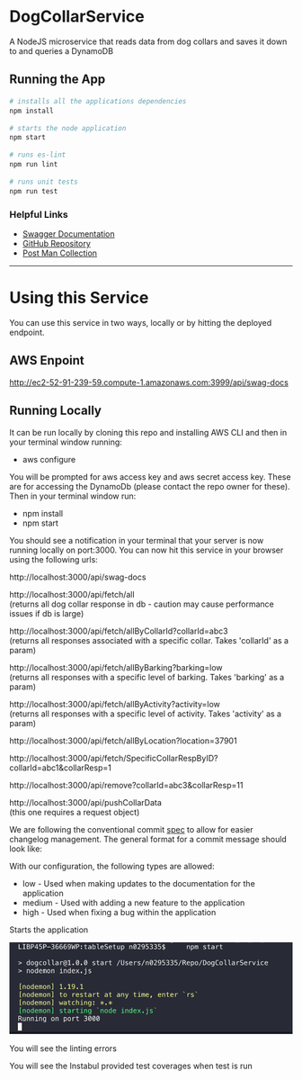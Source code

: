 # DogCollarService
A NodeJS microservice that reads data from dog collars and saves it down to and queries a DynamoDB

## Running the App
```bash
# installs all the applications dependencies
npm install
```
```bash
# starts the node application
npm start
```

```bash
# runs es-lint
npm run lint
```

```bash
# runs unit tests
npm run test
```

### Helpful Links
* [Swagger Documentation](http://ec2-52-91-239-59.compute-1.amazonaws.com:3999/swag-docs)
* [GitHub Repository](https://github.com/RoryConnolly/DogCollarService)
* [Post Man Collection](./documentation/DogCollar.postmanCollection.json)

-----

# Using this Service

You can use this service in two ways, locally or by hitting the deployed endpoint. 

## AWS Enpoint

http://ec2-52-91-239-59.compute-1.amazonaws.com:3999/api/swag-docs


## Running Locally

It can be run locally by cloning this repo and installing AWS CLI and then in your terminal window running:

* aws configure

You will be prompted for aws access key and aws secret access key. These are for accessing the DynamoDb (please contact the repo owner for these).
Then in your terminal window run:


* npm install
* npm start


You should see a notification in your terminal that your server is now running locally on port:3000. You can now hit this service in your browser using the following urls:

http://localhost:3000/api/swag-docs

http://localhost:3000/api/fetch/all  
(returns all dog collar response in db - caution may cause performance issues if db is large)

http://localhost:3000/api/fetch/allByCollarId?collarId=abc3  
(returns all responses associated with a specific collar. Takes 'collarId' as a param)

http://localhost:3000/api/fetch/allByBarking?barking=low  
(returns all responses with a specific level of barking. Takes 'barking' as a param)

http://localhost:3000/api/fetch/allByActivity?activity=low   
(returns all responses with a specific level of activity. Takes 'activity' as a param)

http://localhost:3000/api/fetch/allByLocation?location=37901

http://localhost:3000/api/fetch/SpecificCollarRespByID?collarId=abc1&collarResp=1

http://localhost:3000/api/remove?collarId=abc3&collarResp=11

http://localhost:3000/api/pushCollarData  
(this one requires a request object)




We are following the conventional commit [spec](https://www.conventionalcommits.org/en/v1.0.0-beta.2/#specification) to allow for easier changelog management. The general format for a commit message should look like:

With our configuration, the following types are allowed:
* low - Used when making updates to the documentation for the application
* medium - Used with adding a new feature to the application
* high - Used when fixing a bug within the application



Starts the application

![Test Coverage](./resources/NpmStart.png)

You will see the linting errors


You will see the Instabul provided test coverages when test is run


